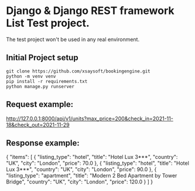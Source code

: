 # Django & Django REST framework List Test project.

The test project won't be used in any real environment.

## Initial Project setup

    git clone https://github.com/xsaysoft/bookingengine.git
    python -m venv venv
    pip install -r requirements.txt
    python manage.py runserver

## Request example:

http://127.0.0.1:8000/api/v1/units?max_price=200&check_in=2021-11-18&check_out=2021-11-29

## Response example:

{
"items": [
{
"listing_type": "hotel",
"title": "Hotel Lux 3***",
"country": "UK",
"city": "London",
"price": 70.0
},
{
"listing_type": "hotel",
"title": "Hotel Lux 3***",
"country": "UK",
"city": "London",
"price": 90.0
},
{
"listing_type": "apartment",
"title": "Modern 2 Bed Apartment by Tower Bridge",
"country": "UK",
"city": "London",
"price": 120.0
}
]
}
